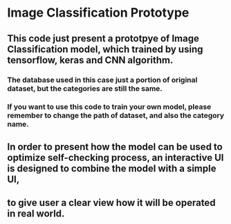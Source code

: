 # Image Classification Prototype
## This code just present a prototpye of Image Classification model, which trained by using tensorflow, keras and CNN algorithm. <br>
### The database used in this case just a portion of original dataset, but the categories are still the same.
### If you want to use this code to train your own model, please remember to change the path of dataset, and also the category name.


## In order to present how the model can be used to optimize self-checking process, an interactive UI is designed to combine the model with a simple UI, <br>
## to give user a clear view how it will be operated in real world.
